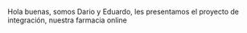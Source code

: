 Hola buenas, somos Dario y Eduardo, les presentamos el proyecto de integración, nuestra farmacia online
